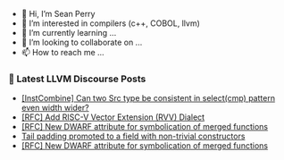 - 👋 Hi, I’m Sean Perry
- 👀 I’m interested in compilers (c++, COBOL, llvm)
- 🌱 I’m currently learning ...
- 💞️ I’m looking to collaborate on ...
- 📫 How to reach me ...

<!---
s66perry/s66perry is a ✨ special ✨ repository because its `README.md` (this file) appears on your GitHub profile.
You can click the Preview link to take a look at your changes.
--->
### 📕 Latest LLVM Discourse Posts

<!-- DISCOURSE-LLVM:START -->
- [[InstCombine] Can two Src type be consistent in select&lpar;cmp&rpar; pattern even width wider?](https://discourse.llvm.org/t/instcombine-can-two-src-type-be-consistent-in-select-cmp-pattern-even-width-wider/83466#post_1)
- [[RFC] Add RISC-V Vector Extension &lpar;RVV&rpar; Dialect](https://discourse.llvm.org/t/rfc-add-risc-v-vector-extension-rvv-dialect/4146?page=3#post_43)
- [[RFC] New DWARF attribute for symbolication of merged functions](https://discourse.llvm.org/t/rfc-new-dwarf-attribute-for-symbolication-of-merged-functions/79434?page=2#post_26)
- [Tail padding promoted to a field with non-trivial constructors](https://discourse.llvm.org/t/tail-padding-promoted-to-a-field-with-non-trivial-constructors/83444#post_18)
- [[RFC] New DWARF attribute for symbolication of merged functions](https://discourse.llvm.org/t/rfc-new-dwarf-attribute-for-symbolication-of-merged-functions/79434?page=2#post_25)
<!-- DISCOURSE-LLVM:END -->
